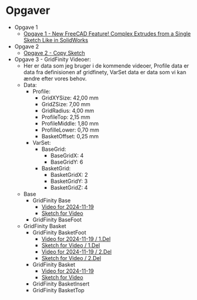 # Opgaver

* Opgave 1
  * [Opgave 1 - New FreeCAD Feature! Complex Extrudes from a Single Sketch Like in SolidWorks](./Opgaver/Opgave_1.0.0.md)
* Opgave 2
  * [Opgave 2 - Copy Sketch](./Opgaver/Opgave_2.0.0.md)
* Opgave 3 - GridFinity Videoer:
  * Her er data som jeg bruger i de kommende videoer, Profile data er data fra definisionen af gridfinety, VarSet data er data som vi kan ændre efter vores behov.
  * Data:
    * Profile:
      * GridXYSize: 42,00 mm
      * GridZSize: 7,00 mm
      * GridRadius: 4,00 mm
      * ProfileTop: 2,15 mm
      * ProfileMiddle: 1,80 mm
      * ProfilleLower: 0,70 mm
      * BasketOffset: 0,25 mm
    * VarSet:
      * BaseGrid:
        * BaseGridX: 4
        * BaseGridY: 6
      * BasketGrid:
        * BasketGridX: 2
        * BasketGridY: 3
        * BasketGridZ: 4
  * Base
    * GridFinity Base
      * [Video for 2024-11-19](https://www.youtube.com/watch?v=gTrbr09c0Sg&list=PLIsjLuvJr7ugUfE7mOevQBYQsHjkf4Azv&index=4&pp=iAQB)
      * [Sketch for Video](./SketchForVideos/Opgave3_Base.FCStd)
    * GridFinity BaseFoot
  * GridFinity Basket
    * GridFinity BasketFoot
      * [Video for 2024-11-19 / 1.Del](https://www.youtube.com/watch?v=wSOs8eoShXU&list=PLIsjLuvJr7ugUfE7mOevQBYQsHjkf4Azv&index=5&pp=iAQB)
      * [Sketch for Video / 1.Del](./SketchForVideos/Opgave3_BasketFoot.FCStd)
      * [Video for 2024-11-19 / 2.Del](https://www.youtube.com/watch?v=Q-HXtk1we6s&list=PLIsjLuvJr7ugUfE7mOevQBYQsHjkf4Azv&index=2&pp=gAQBiAQB)
      * [Sketch for Video / 2.Del](./SketchForVideos/Opgave3_BasketFoot-2.FCStd)
    * GridFinity Basket
      * [Video for 2024-11-19](https://www.youtube.com/watch?v=aE1T2bVKe_Q&list=PLIsjLuvJr7ugUfE7mOevQBYQsHjkf4Azv&index=1&pp=gAQBiAQB)
      * [Sketch for Video](./SketchForVideos/Opgave3_Basket.FCStd)
    * GridFinity BasketInsert
    * GridFinity BasketTop
  



